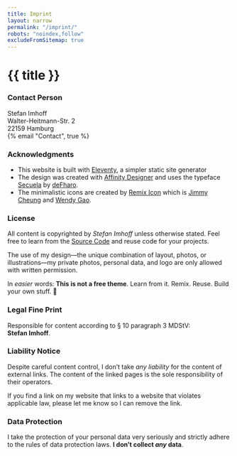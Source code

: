 ```yaml
---
title: Imprint
layout: narrow
permalink: "/imprint/"
robots: "noindex,follow"
excludeFromSitemap: true
---
```


# {{ title }}

### Contact Person

Stefan Imhoff<br />
Walter-Heitmann-Str. 2<br />
22159 Hamburg<br />
{% email "Contact", true %}

### Acknowledgments

- This website is built with [Eleventy], a simpler static site generator
- The design was created with [Affinity Designer] and uses the typeface [Secuela] by [deFharo].
- The minimalistic icons are created by [Remix Icon] which is [Jimmy Cheung] and [Wendy Gao].

### License

All content is copyrighted by _Stefan Imhoff_ unless otherwise stated. Feel free to learn from the [Source Code] and reuse code for your projects.

The use of my design—the unique combination of layout, photos, or illustrations—my private photos, personal data, and logo are only allowed with written permission.

In _easier_ words: **This is not a free theme**. Learn from it. Remix. Reuse. Build your own stuff. 🤘

### Legal Fine Print

Responsible for content according to § 10 paragraph 3 MDStV: **Stefan&nbsp;Imhoff**.

### Liability Notice

Despite careful content control, I don’t take _any liability_ for the content of external links. The content of the linked pages is the sole responsibility of their operators.

If you find a link on my website that links to a website that violates applicable law, please let me know so I can remove the link.

### Data Protection

I take the protection of your personal data very seriously and strictly adhere to the rules of data protection laws. **I don’t collect _any_ data**.

[eleventy]: https://www.11ty.dev/
[affinity designer]: https://affinity.serif.com/designer/
[secuela]: https://fontlibrary.org/en/font/secuela-variable
[defharo]: https://github.com/defharo
[remix icon]: https://remixicon.com/
[jimmy cheung]: https://github.com/xiaochunjimmy
[wendy gao]: https://github.com/wendygaoyuan
[source code]: https://github.com/kogakure/website-11ty-hamburg.stefanimhoff.de
